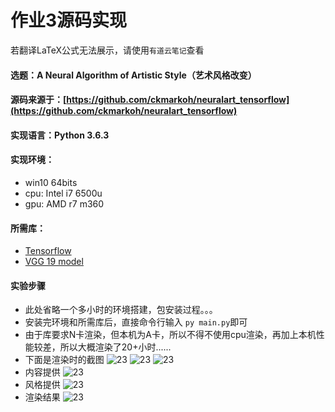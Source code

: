 # 作业3源码实现
若翻译LaTeX公式无法展示，请使用`有道云笔记`查看
 
#### 选题：A Neural Algorithm of Artistic Style（艺术风格改变）
#### 源码来源于：[https://github.com/ckmarkoh/neuralart_tensorflow](https://github.com/ckmarkoh/neuralart_tensorflow)
#### 实现语言：Python 3.6.3
#### 实现环境：

- win10 64bits
- cpu: Intel i7 6500u
- gpu: AMD r7 m360

#### 所需库：

 - [Tensorflow](http://www.tensorflow.org/)
 - [VGG 19 model](https://drive.google.com/file/d/0B8QJdgMvQDrVU2cyZjFKU1RrLUU/view?usp=sharing)

#### 实验步骤
- 此处省略一个多小时的环境搭建，包安装过程。。。
- 安装完环境和所需库后，直接命令行输入 `py main.py`即可
- 由于库要求N卡渲染，但本机为A卡，所以不得不使用cpu渲染，再加上本机性能较差，所以大概渲染了20+小时......
- 下面是渲染时的截图
![23](https://raw.githubusercontent.com/EricWWWW/A-Neural-Algorithm-of-Artistic-Style/master/img/4.png)
![23](https://raw.githubusercontent.com/EricWWWW/A-Neural-Algorithm-of-Artistic-Style/master/img/5.png)
![23](https://raw.githubusercontent.com/EricWWWW/A-Neural-Algorithm-of-Artistic-Style/master/img/6.png)
- 内容提供
![23](https://raw.githubusercontent.com/EricWWWW/A-Neural-Algorithm-of-Artistic-Style/master/img/9.jpg)
- 风格提供
![23](https://raw.githubusercontent.com/EricWWWW/A-Neural-Algorithm-of-Artistic-Style/master/img/7.jpg)
- 渲染结果
![23](https://raw.githubusercontent.com/EricWWWW/A-Neural-Algorithm-of-Artistic-Style/master/img/7.png)
